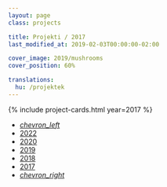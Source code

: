 ```yaml
---
layout: page
class: projects

title: Projekti / 2017
last_modified_at: 2019-02-03T00:00:00-02:00

cover_image: 2019/mushrooms
cover_position: 60%

translations:
  hu: /projektek
---
```

{% include project-cards.html year=2017 %}

<ul class="pagination center">
  <li class="waves-effect"><a href="/projekti/2018"><i class="material-icons">chevron_left</i></a></li>
  <li class="waves-effect"><a href="/projekti">2022</a></li>
  <li class="waves-effect"><a href="/projekti/2020">2020</a></li>
  <li class="waves-effect"><a href="/projekti/2019">2019</a></li>
  <li class="waves-effect"><a href="/projekti/2018">2018</a></li>
  <li class="active orange accent-2"><a href="#!">2017</a></li>
  <li class="disabled"><a href="#!"><i class="material-icons">chevron_right</i></a></li>
</ul>
